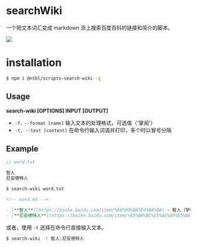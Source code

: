 
# searchWiki

一个把文本词汇变成 markdown 添上搜索百度百科的链接和简介的脚本。

![](https://yeshimei.oss-cn-beijing.aliyuncs.com/20200524162436.gif)


# installation

```bash
$ npm i @ntbl/scripts-search-wiki -g
```


## Usage

**search-wiki [OPTIONS] INPUT [OUTPUT]**
- `-f，--format [name]`  输入文本的处理格式，可选值（'掌阅'）
- `-t, --text [content]` 在命令行输入词语并打印，多个时以冒号分隔

## Example

```js
// word.txt

智人
尼安德特人
```

```bash
$ search-wiki word.txt
```

```markdown
<!-- word.md -->

- [**智人**](https://baike.baidu.com/item/%E6%99%BA%E4%BA%BA) - 智人（学名：Homo sapiens），是人属下的唯一现存物种。形态特征比直立人更为进步。分为早期智人和晚期智人。早期智人过去曾叫古人，生活在距今25万～4万年前，主要特征是脑容量大，在1300毫升以上；眉嵴发达，前额较倾斜，枕部突出，鼻部宽扁，颌部前突。一般认为是由直立人进化来的，但有争议认为直立人被后来崛起的智人（现代人）走出非洲后灭绝或在此之前就灭绝了。晚期智人（新人）是解剖结构上的现代人。大约从距今四五万年前开始出现。两者形态上的主要差别在于前部牙齿和面部减小，眉嵴减弱，颅高增大，到现代人则更加明显。晚期智人臂不过膝，体毛退化，有语言和劳动，有社会性和阶级性。
- [**尼安德特人**](https://baike.baidu.com/item/%E5%B0%BC%E5%AE%89%E5%BE%B7%E7%89%B9%E4%BA%BA) - 尼安德特人（Homo neanderthalensis），简称尼人，也被译为尼安德塔人，常作为人类进化史中间阶段的代表性居群的通称。因其化石发现于德国尼安德特山谷而得名。
```

或者，使用 `-t` 选择在命令行直接输入文本。

```bash
$ search-wiki -t 智人:尼安德特人
```

